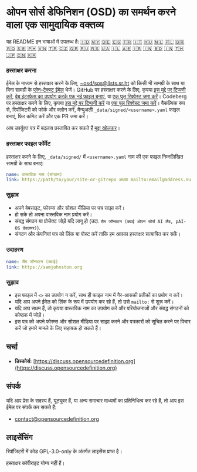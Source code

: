 # ओपन सोर्स डेफिनिशन (OSD) का समर्थन करने वाला एक सामुदायिक वक्तव्य

यह README इन भाषाओं में उपलब्ध है:
[🇮🇩](README_ID.md)
[🇲🇾](README_MS.md)
[🇩🇪](README_DE.md)
[🇪🇸](README_ES.md)
[🇫🇷](README_FR.md)
[🇮🇹](README_IT.md)
[🇭🇺](README_HU.md)
[🇳🇱](README_NL.md)
[🇵🇱](README_PL.md)
[🇧🇷](README_PT-BR.md)
[🇷🇴](README_RO.md)
[🇸🇪](README_SV.md)
[🇵🇭](README_TL.md)
[🇻🇳](README_VI.md)
[🇹🇷](README_TR.md)
[🇨🇿](README_CS.md)
[🇬🇷](README_EL.md)
[🇷🇺](README_RU.md)
[🇷🇸](README_SR.md)
[🇺🇦](README_UK.md)
[🇮🇱](README_HE.md)
[🇦🇪](README_AR.md)
[🇮🇷](README_FA.md)
[🇮🇳](README_HI.md)
[🇧🇩](README_BN.md)
[🇮🇳](README_TA.md)
[🇹🇭](README_TH.md)
[🇯🇵](README_JA.md)
[🇨🇳](README_ZH-CN.md)
[🇰🇷](README_KO.md)

### हस्ताक्षर करना

ईमेल के माध्यम से हस्ताक्षर करने के लिए, [~osd/sos@lists.sr.ht](mailto:~osd/sos@lists.sr.ht) को किसी भी सामग्री के साथ या बिना सामग्री के [प्लेन-टेक्स्ट ईमेल](https://useplaintext.email/) भेजें। GitHub पर हस्ताक्षर करने के लिए, कृपया [इस मुद्दे पर टिप्पणी करें](https://github.com/OpenSourceDefinition/sos/issues/1), [वेब इंटरफेस का उपयोग करके एक नई फाइल बनाएं](https://github.com/OpenSourceDefinition/sos/new/main/_data/signed), या [एक पुल रिक्वेस्ट जमा करें](https://github.com/OpenSourceDefinition/sos/pulls)।
Codeberg पर हस्ताक्षर करने के लिए, कृपया [इस मुद्दे पर टिप्पणी करें](https://codeberg.org/osd/sos/issues/1) या [एक पुल रिक्वेस्ट जमा करें](https://codeberg.org/osd/sos/pulls)।
वैकल्पिक रूप से, रिपॉजिटरी को फोर्क और क्लोन करें, मैन्युअली `_data/signed/<username>.yaml` फाइल बनाएं, फिर कमिट करें और एक PR जमा करें।

आप उपर्युक्त पत्र में बदलाव प्रस्तावित कर सकते हैं [मुद्दा खोलकर](https://codeberg.org/osd/sos/issues)।

### हस्ताक्षर फाइल फॉर्मेट

हस्ताक्षर करने के लिए, `_data/signed/` में `<username>.yaml` नाम की एक फाइल निम्नलिखित सामग्री के साथ बनाएं:

```yaml
name: वास्तविक नाम (संगठन)
link: https://path/to/your/site-or-gitrepo अथवा mailto:email@address.nul
```

### सुझाव

- अपने वेबसाइट, फोरम्स और सोशल मीडिया पर पत्र साझा करें।
- हो सके तो अपना वास्तविक नाम प्रयोग करें।
- संबद्ध संगठन या प्रोजेक्ट जोड़ें यदि लागू हो (उदा. `सैम जॉन्सटन (क्वाई ओपन सोर्स AI लैब, pAI-OS डेवलपर)`).
- संगठन और कंपनियां पत्र को लिंक या पोस्ट करें ताकि हम आपका हस्ताक्षर सत्यापित कर सकें।

### उदाहरण

```yaml
name: सैम जॉन्सटन (क्वाई)
link: https://samjohnston.org
```

### सुझाव

- इस फाइल में `<>` का उपयोग न करें, साथ ही फाइल नाम में गैर-आसकी प्रतीकों का प्रयोग न करें।
- यदि आप अपने ईमेल को लिंक के रूप में उपयोग कर रहे हैं, तो उसे `mailto:` से शुरू करें।
- यदि आप सक्षम हैं, तो कृपया वास्तविक नाम का उपयोग करें और परियोजनाओं और संबद्ध संगठनों को कोष्ठक में जोड़ें।
- इस पत्र को अपने फोरम्स और सोशल मीडिया पर साझा करने और पत्रकारों को सूचित करने पर विचार करें जो हमारे मामले के लिए सहायक हो सकते हैं।

## चर्चा

- **डिस्कोर्स:** [https://discuss.opensourcedefinition.org](https://discuss.opensourcedefinition.org)

## संपर्क
यदि आप प्रेस के सदस्य हैं, यूट्यूबर हैं, या अन्य समाचार माध्यमों का प्रतिनिधित्व कर रहे हैं, तो आप इस ईमेल पर संपर्क कर सकते हैं:
- [contact@opensourcedefinition.org](mailto:contact@opensourcedefinition.org)

## लाइसेंसिंग
रिपॉजिटरी में कोड GPL-3.0-only के अंतर्गत लाइसेंस प्राप्त है।

हस्ताक्षर कॉपीराइट योग्य नहीं हैं।